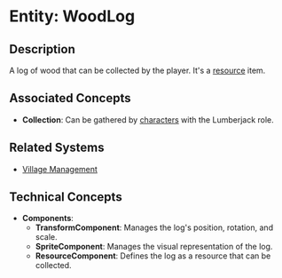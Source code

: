 # Entity: WoodLog

## Description
A log of wood that can be collected by the player. It's a [resource](./Resource.md) item.

## Associated Concepts
- **Collection**: Can be gathered by [characters](./Character.md) with the Lumberjack role.

## Related Systems
- [Village Management](../Village/Systems/VillageManagement.md)

## Technical Concepts
- **Components**:
  - **TransformComponent**: Manages the log's position, rotation, and scale.
  - **SpriteComponent**: Manages the visual representation of the log.
  - **ResourceComponent**: Defines the log as a resource that can be collected.
